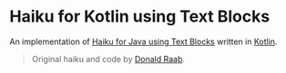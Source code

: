 # Haiku for Kotlin using Text Blocks

An implementation of
[Haiku for Java using Text Blocks](https://medium.com/javarevisited/haiku-for-java-using-text-blocks-6b7862ccd067)
written in [Kotlin](https://kotlinlang.org/).

> Original haiku and code by [Donald Raab](https://donraab.medium.com/).
